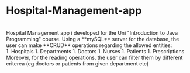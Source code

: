 # Hospital-Management-app
<br>
  Hospital Management app i developed for the Uni "Introduction to Java Programming" course. Using a **mySQL** server for the database, the user can make **CRUD** operations regarding the allowed entities: 
<br>
1. Hospitals
1. Departments
1. Doctors
1. Nurses
1. Patients
1. Prescriptions
<br>
Moreover, for the reading operations, the user can filter them by different criterea (eg doctors or patients from given department etc)
